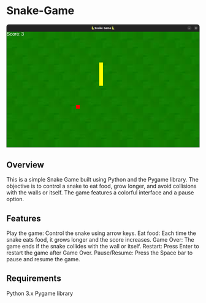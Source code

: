 # Snake-Game
![My Image](1.png)
## Overview
This is a simple Snake Game built using Python and the Pygame library. The objective is to control a snake to eat food, grow longer, and avoid collisions with the walls or itself. The game features a colorful interface and a pause option.

## Features
Play the game: Control the snake using arrow keys.
Eat food: Each time the snake eats food, it grows longer and the score increases.
Game Over: The game ends if the snake collides with the wall or itself.
Restart: Press Enter to restart the game after Game Over.
Pause/Resume: Press the Space bar to pause and resume the game.

## Requirements
Python 3.x
Pygame library
